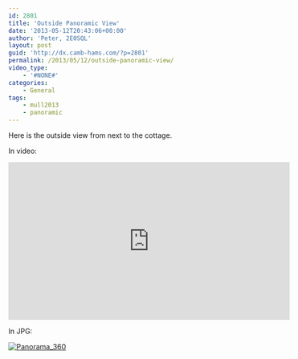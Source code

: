 ```yaml
---
id: 2801
title: 'Outside Panoramic View'
date: '2013-05-12T20:43:06+00:00'
author: 'Peter, 2E0SQL'
layout: post
guid: 'http://dx.camb-hams.com/?p=2801'
permalink: /2013/05/12/outside-panoramic-view/
video_type:
    - '#NONE#'
categories:
    - General
tags:
    - mull2013
    - panoramic
---
```


Here is the outside view from next to the cottage.

In video:

<iframe allowfullscreen="allowfullscreen" frameborder="0" height="315" loading="lazy" src="http://www.youtube.com/embed/-79OCCVdxqM" width="560"></iframe>

In JPG:

[![Panorama_360](http://dx.camb-hams.com/wp-content/uploads/2013/05/Panorama_360_thumb1.jpg "Panorama_360")](http://dx.camb-hams.com/wp-content/uploads/2013/05/Panorama_3601.jpg)